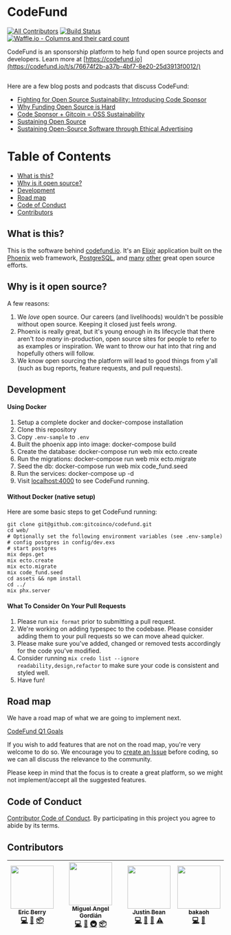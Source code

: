 # CodeFund
[![All Contributors](https://img.shields.io/badge/all_contributors-4-orange.svg?style=flat-square)](#contributors)
[![Build Status](https://travis-ci.org/gitcoinco/codefund.svg?branch=master)](https://travis-ci.org/codesponsor/web)
[![Waffle.io - Columns and their card count](https://badge.waffle.io/gitcoinco/codefund.svg?columns=all)](https://waffle.io/codesponsor/web)


CodeFund is an sponsorship platform to help fund open source projects and developers. Learn more at [https://codefund.io](https://codefund.io/t/s/76674f2b-a37b-4bf7-8e20-25d3913f0012/)

<img src="https://codefund.io/t/p/76674f2b-a37b-4bf7-8e20-25d3913f0012/pixel.png" width="1" height="1" style="width: 1px; height: 1px;" />

Here are a few blog posts and podcasts that discuss CodeFund:

* [Fighting for Open Source Sustainability: Introducing Code Sponsor](https://medium.com/code-sponsor/fighting-for-open-source-sustainability-introducing-code-sponsor-577e0ccca025)
* [Why Funding Open Source is Hard](https://medium.com/@codesponsor/why-funding-open-source-is-hard-652b7055569d)
* [Code Sponsor + Gitcoin = OSS Sustainability](https://medium.com/gitcoin/code-sponsor-gitcoin-oss-sustainability-5684c4adf4b4)
* [Sustaining Open Source](https://startupcto.io/podcast/0-57-sustaining-open-source-w-eric-berry-codesponsor-io/)
* [Sustaining Open-Source Software through Ethical Advertising](https://devchat.tv/js-jabber/jsj-281-codesponsor-sustaining-open-source-software-ethical-advertising-eric-berry)

# Table of Contents
- [What is this?](#what-is-this)
- [Why is it open source?](#why-is-it-open-source)
- [Development](#development)
- [Road map](#road-map)
- [Code of Conduct](#code-of-conduct)
- [Contributors](#contributors)

## What is this?

This is the software behind [codefund.io](https://codefund.io/t/s/76674f2b-a37b-4bf7-8e20-25d3913f0012/). It's an [Elixir](http://elixir-lang.org) application built on the [Phoenix](http://www.phoenixframework.org) web framework, [PostgreSQL](https://www.postgresql.org), and [many](https://github.com/gitcoinco/codefund/blob/master/mix.exs#L42) [other](https://github.com/gitcoinco/codefund/blob/master/assets/package.json) great open source efforts.

## Why is it open source?

A few reasons:

1. We _love_ open source. Our careers (and livelihoods) wouldn't be possible without open source. Keeping it closed just feels _wrong_.
2. Phoenix is really great, but it's young enough in its lifecycle that there aren't _too many_ in-production, open source sites for people to refer to as examples or inspiration. We want to throw our hat into that ring and hopefully others will follow.
3. We know open sourcing the platform will lead to good things from y'all (such as bug reports, feature requests, and pull requests).

## Development

#### Using Docker

1. Setup a complete docker and docker-compose installation
2. Clone this repository
3. Copy `.env-sample` to `.env`
4. Built the phoenix app into image: docker-compose build
5. Create the database: docker-compose run web mix ecto.create
6. Run the migrations: docker-compose run web mix ecto.migrate
7. Seed the db: docker-compose run web mix code_fund.seed
8. Run the services: docker-compose up -d
9. Visit [localhost:4000](http://localhost:4000) to see CodeFund running.

#### Without Docker (native setup)

Here are some basic steps to get CodeFund running:

```shell
git clone git@github.com:gitcoinco/codefund.git
cd web/
# Optionally set the following environment variables (see .env-sample)
# config postgres in config/dev.exs
# start postgres
mix deps.get
mix ecto.create
mix ecto.migrate
mix code_fund.seed
cd assets && npm install
cd ../
mix phx.server
```

#### What To Consider On Your Pull Requests

1. Please run `mix format` prior to submitting a pull request.
2. We're working on adding typespec to the codebase. Please consider adding them to your pull requests so we can move ahead quicker.
3. Please make sure you've added, changed or removed tests accordingly for the code you've modified.
4. Consider running `mix credo list --ignore readability,design,refactor` to make sure your code is consistent and styled well.
5. Have fun!

## Road map

We have a road map of what we are going to implement next.

[CodeFund Q1 Goals](https://github.com/gitcoinco/codefund/issues/1)

If you wish to add features that are not on the road map, you're very welcome to do so. We encourage you to
[create an Issue](https://github.com/gitcoinco/codefund/issues/new)
before coding, so we can all discuss the relevance to the community.

Please keep in mind that the focus is to create a great platform, so we might not implement/accept all the suggested features.

## Code of Conduct

[Contributor Code of Conduct](https://github.com/gitcoinco/codefund/blob/master/CODE_OF_CONDUCT.md). By participating in this project you agree to abide by its terms.

## Contributors

<!-- ALL-CONTRIBUTORS-LIST:START - Do not remove or modify this section -->
<!-- prettier-ignore -->
| [<img src="https://avatars2.githubusercontent.com/u/12481?v=4" width="100px;"/><br /><sub><b>Eric Berry</b></sub>](https://codesponsor.io)<br />[💻](https://github.com/codesponsor/web/commits?author=coderberry "Code") [📖](https://github.com/codesponsor/web/commits?author=coderberry "Documentation") [📦](#platform-coderberry "Packaging/porting to new platform") | [<img src="https://avatars1.githubusercontent.com/u/660973?v=4" width="100px;"/><br /><sub><b>Miguel Angel Gordián</b></sub>](http://zoek1.github.com)<br />[💻](https://github.com/codesponsor/web/commits?author=zoek1 "Code") [📖](https://github.com/codesponsor/web/commits?author=zoek1 "Documentation") [🚇](#infra-zoek1 "Infrastructure (Hosting, Build-Tools, etc)") [📦](#platform-zoek1 "Packaging/porting to new platform") | [<img src="https://avatars3.githubusercontent.com/u/1427179?v=4" width="100px;"/><br /><sub><b>Justin Bean</b></sub>](http://stareintothebeard.github.io/)<br />[💻](https://github.com/codesponsor/web/commits?author=StareIntoTheBeard "Code") [📖](https://github.com/codesponsor/web/commits?author=StareIntoTheBeard "Documentation") [🤔](#ideas-StareIntoTheBeard "Ideas, Planning, & Feedback") [⚠️](https://github.com/codesponsor/web/commits?author=StareIntoTheBeard "Tests") | [<img src="https://avatars1.githubusercontent.com/u/4920000?v=4" width="100px;"/><br /><sub><b>bakaoh</b></sub>](https://github.com/bakaoh)<br />[💻](https://github.com/codesponsor/web/commits?author=bakaoh "Code") [📖](https://github.com/codesponsor/web/commits?author=bakaoh "Documentation") |
| :---: | :---: | :---: | :---: |
<!-- ALL-CONTRIBUTORS-LIST:END -->
